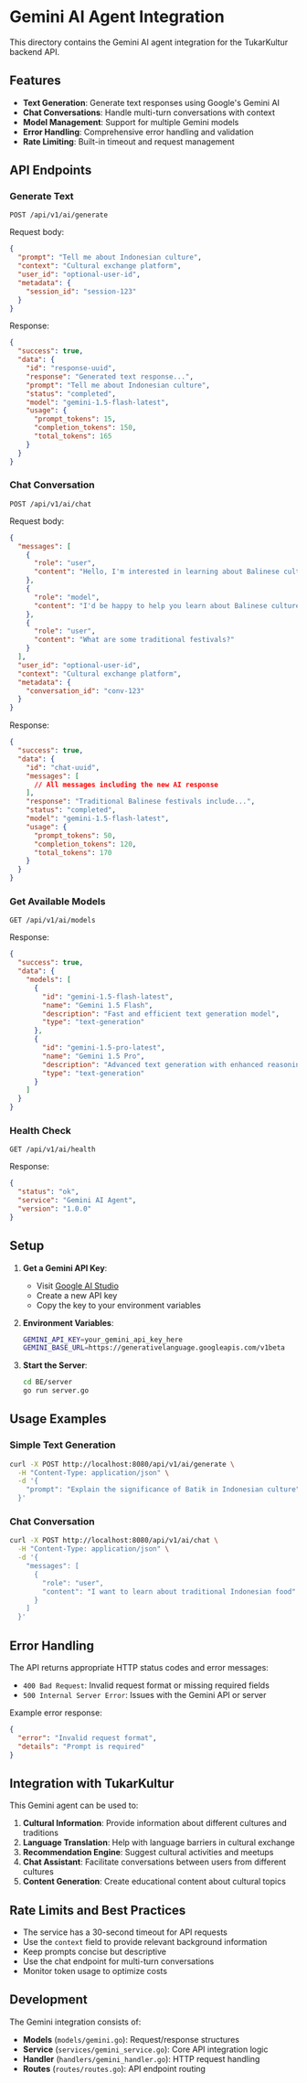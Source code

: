 # Gemini AI Agent Integration

This directory contains the Gemini AI agent integration for the TukarKultur backend API.

## Features

- **Text Generation**: Generate text responses using Google's Gemini AI
- **Chat Conversations**: Handle multi-turn conversations with context
- **Model Management**: Support for multiple Gemini models
- **Error Handling**: Comprehensive error handling and validation
- **Rate Limiting**: Built-in timeout and request management

## API Endpoints

### Generate Text
```
POST /api/v1/ai/generate
```

Request body:
```json
{
  "prompt": "Tell me about Indonesian culture",
  "context": "Cultural exchange platform",
  "user_id": "optional-user-id",
  "metadata": {
    "session_id": "session-123"
  }
}
```

Response:
```json
{
  "success": true,
  "data": {
    "id": "response-uuid",
    "response": "Generated text response...",
    "prompt": "Tell me about Indonesian culture",
    "status": "completed",
    "model": "gemini-1.5-flash-latest",
    "usage": {
      "prompt_tokens": 15,
      "completion_tokens": 150,
      "total_tokens": 165
    }
  }
}
```

### Chat Conversation
```
POST /api/v1/ai/chat
```

Request body:
```json
{
  "messages": [
    {
      "role": "user",
      "content": "Hello, I'm interested in learning about Balinese culture"
    },
    {
      "role": "model",
      "content": "I'd be happy to help you learn about Balinese culture..."
    },
    {
      "role": "user",
      "content": "What are some traditional festivals?"
    }
  ],
  "user_id": "optional-user-id",
  "context": "Cultural exchange platform",
  "metadata": {
    "conversation_id": "conv-123"
  }
}
```

Response:
```json
{
  "success": true,
  "data": {
    "id": "chat-uuid",
    "messages": [
      // All messages including the new AI response
    ],
    "response": "Traditional Balinese festivals include...",
    "status": "completed",
    "model": "gemini-1.5-flash-latest",
    "usage": {
      "prompt_tokens": 50,
      "completion_tokens": 120,
      "total_tokens": 170
    }
  }
}
```

### Get Available Models
```
GET /api/v1/ai/models
```

Response:
```json
{
  "success": true,
  "data": {
    "models": [
      {
        "id": "gemini-1.5-flash-latest",
        "name": "Gemini 1.5 Flash",
        "description": "Fast and efficient text generation model",
        "type": "text-generation"
      },
      {
        "id": "gemini-1.5-pro-latest",
        "name": "Gemini 1.5 Pro",
        "description": "Advanced text generation with enhanced reasoning",
        "type": "text-generation"
      }
    ]
  }
}
```

### Health Check
```
GET /api/v1/ai/health
```

Response:
```json
{
  "status": "ok",
  "service": "Gemini AI Agent",
  "version": "1.0.0"
}
```

## Setup

1. **Get a Gemini API Key**:
   - Visit [Google AI Studio](https://aistudio.google.com/app/apikey)
   - Create a new API key
   - Copy the key to your environment variables

2. **Environment Variables**:
   ```bash
   GEMINI_API_KEY=your_gemini_api_key_here
   GEMINI_BASE_URL=https://generativelanguage.googleapis.com/v1beta
   ```

3. **Start the Server**:
   ```bash
   cd BE/server
   go run server.go
   ```

## Usage Examples

### Simple Text Generation
```bash
curl -X POST http://localhost:8080/api/v1/ai/generate \
  -H "Content-Type: application/json" \
  -d '{
    "prompt": "Explain the significance of Batik in Indonesian culture"
  }'
```

### Chat Conversation
```bash
curl -X POST http://localhost:8080/api/v1/ai/chat \
  -H "Content-Type: application/json" \
  -d '{
    "messages": [
      {
        "role": "user",
        "content": "I want to learn about traditional Indonesian food"
      }
    ]
  }'
```

## Error Handling

The API returns appropriate HTTP status codes and error messages:

- `400 Bad Request`: Invalid request format or missing required fields
- `500 Internal Server Error`: Issues with the Gemini API or server

Example error response:
```json
{
  "error": "Invalid request format",
  "details": "Prompt is required"
}
```

## Integration with TukarKultur

This Gemini agent can be used to:

1. **Cultural Information**: Provide information about different cultures and traditions
2. **Language Translation**: Help with language barriers in cultural exchange
3. **Recommendation Engine**: Suggest cultural activities and meetups
4. **Chat Assistant**: Facilitate conversations between users from different cultures
5. **Content Generation**: Create educational content about cultural topics

## Rate Limits and Best Practices

- The service has a 30-second timeout for API requests
- Use the `context` field to provide relevant background information
- Keep prompts concise but descriptive
- Use the chat endpoint for multi-turn conversations
- Monitor token usage to optimize costs

## Development

The Gemini integration consists of:

- **Models** (`models/gemini.go`): Request/response structures
- **Service** (`services/gemini_service.go`): Core API integration logic
- **Handler** (`handlers/gemini_handler.go`): HTTP request handling
- **Routes** (`routes/routes.go`): API endpoint routing
